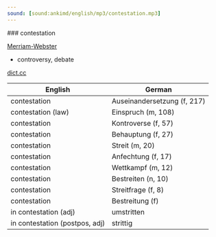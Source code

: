 ```yaml
---
sound: [sound:ankimd/english/mp3/contestation.mp3]
---
```


\### contestation

[Merriam-Webster](https://www.merriam-webster.com/dictionary/contestation)

- controversy, debate

[dict.cc](https://www.dict.cc/contestation)

| English        | German       |
| -------------- | ------------ |
| contestation | Auseinandersetzung (f, 217) |
| contestation (law) | Einspruch (m, 108) |
| contestation | Kontroverse (f, 57) |
| contestation | Behauptung (f, 27) |
| contestation | Streit (m, 20) |
| contestation | Anfechtung (f, 17) |
| contestation | Wettkampf (m, 12) |
| contestation | Bestreiten (n, 10) |
| contestation | Streitfrage (f, 8) |
| contestation | Bestreitung (f) |
| in contestation (adj) | umstritten |
| in contestation (postpos, adj) | strittig |
